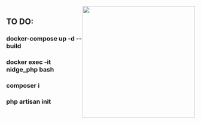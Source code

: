 <img style="float: right" src="https://media.giphy.com/media/M9gbBd9nbDrOTu1Mqx/giphy.gif" width="300">

## TO DO:

### docker-compose up -d --build
### docker exec -it nidge_php bash
### composer i
### php artisan init

